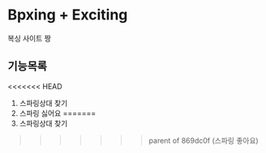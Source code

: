 # Bpxing + Exciting

복싱 사이트 짱

## 기능목록
<<<<<<< HEAD
1. 스파링상대 찾기
2. 스파링 싫어요
=======
1. 스파링상대 찾기
>>>>>>> parent of 869dc0f (스파링 좋아요)

